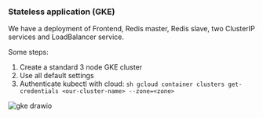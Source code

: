 ### Stateless application (GKE)
We have a deployment of Frontend, Redis master, Redis slave, two ClusterIP services and LoadBalancer service.

Some steps:
1. Create a standard 3 node GKE cluster
2. Use all default settings
3. Authenticate kubectl with cloud:
```sh gcloud container clusters get-credentials <our-cluster-name> --zone=<zone> ```


![gke drawio](https://user-images.githubusercontent.com/20015341/140773479-51bea6f8-bfee-4216-bcc7-17960ce2ef56.png)
